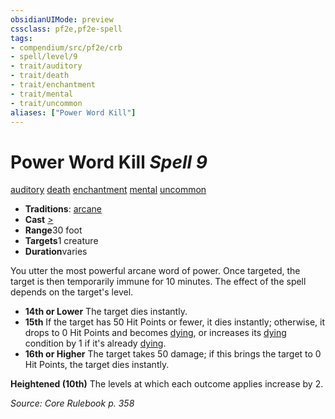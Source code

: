 ```yaml
---
obsidianUIMode: preview
cssclass: pf2e,pf2e-spell
tags:
- compendium/src/pf2e/crb
- spell/level/9
- trait/auditory
- trait/death
- trait/enchantment
- trait/mental
- trait/uncommon
aliases: ["Power Word Kill"]
---
```

# Power Word Kill *Spell 9*   
[auditory](../../rules/traits/auditory.md)  [death](../../rules/traits/death.md)  [enchantment](../../rules/traits/enchantment.md)  [mental](../../rules/traits/mental.md)  [uncommon](../../rules/traits/uncommon.md)  

- **Traditions**: [arcane](../../rules/traits/arcane.md)
- **Cast** [>](../../rules/core-rulebook/chapter-9-playing-the-game.md#Actions "Single Action") 
- **Range**30 foot
- **Targets**1 creature
- **Duration**varies

You utter the most powerful arcane word of power. Once targeted, the target is then temporarily immune for 10 minutes. The effect of the spell depends on the target's level.

- **14th or Lower** The target dies instantly.
- **15th** If the target has 50 Hit Points or fewer, it dies instantly; otherwise, it drops to 0 Hit Points and becomes [dying](../../rules/conditions.md#Dying), or increases its [dying](../../rules/conditions.md#Dying) condition by 1 if it's already [dying](../../rules/conditions.md#Dying).
- **16th or Higher** The target takes 50 damage; if this brings the target to 0 Hit Points, the target dies instantly.

**Heightened (10th)** The levels at which each outcome applies increase by 2.

*Source: Core Rulebook p. 358*